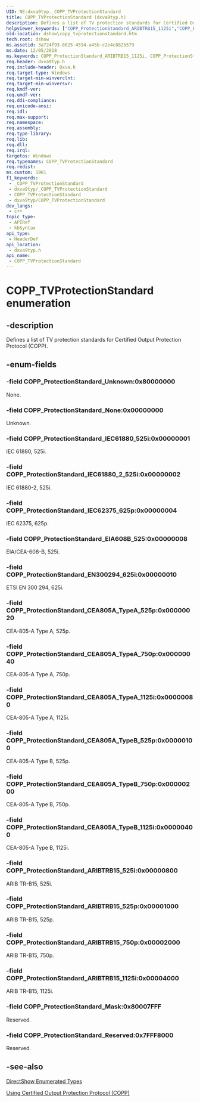 ```yaml
---
UID: NE:dxva9typ._COPP_TVProtectionStandard
title: COPP_TVProtectionStandard (dxva9typ.h)
description: Defines a list of TV protection standards for Certified Output Protection Protocol (COPP).
helpviewer_keywords: ["COPP_ProtectionStandard_ARIBTRB15_1125i","COPP_ProtectionStandard_ARIBTRB15_525i","COPP_ProtectionStandard_ARIBTRB15_525p","COPP_ProtectionStandard_ARIBTRB15_750p","COPP_ProtectionStandard_CEA805A_TypeA_1125i","COPP_ProtectionStandard_CEA805A_TypeA_525p","COPP_ProtectionStandard_CEA805A_TypeA_750p","COPP_ProtectionStandard_CEA805A_TypeB_1125i","COPP_ProtectionStandard_CEA805A_TypeB_525p","COPP_ProtectionStandard_CEA805A_TypeB_750p","COPP_ProtectionStandard_EIA608B_525","COPP_ProtectionStandard_EN300294_625i","COPP_ProtectionStandard_IEC61880_2_525i","COPP_ProtectionStandard_IEC61880_525i","COPP_ProtectionStandard_IEC62375_625p","COPP_ProtectionStandard_Mask","COPP_ProtectionStandard_None","COPP_ProtectionStandard_Reserved","COPP_ProtectionStandard_Unknown","COPP_TVProtectionStandard","COPP_TVProtectionStandard","COPP_TVProtectionStandard enumeration [DirectShow]","COPP_TVProtectionStandardEnumeration","dshow.copp_tvprotectionstandard","dxva9typ/COPP_ProtectionStandard_ARIBTRB15_1125i","dxva9typ/COPP_ProtectionStandard_ARIBTRB15_525i","dxva9typ/COPP_ProtectionStandard_ARIBTRB15_525p","dxva9typ/COPP_ProtectionStandard_ARIBTRB15_750p","dxva9typ/COPP_ProtectionStandard_CEA805A_TypeA_1125i","dxva9typ/COPP_ProtectionStandard_CEA805A_TypeA_525p","dxva9typ/COPP_ProtectionStandard_CEA805A_TypeA_750p","dxva9typ/COPP_ProtectionStandard_CEA805A_TypeB_1125i","dxva9typ/COPP_ProtectionStandard_CEA805A_TypeB_525p","dxva9typ/COPP_ProtectionStandard_CEA805A_TypeB_750p","dxva9typ/COPP_ProtectionStandard_EIA608B_525","dxva9typ/COPP_ProtectionStandard_EN300294_625i","dxva9typ/COPP_ProtectionStandard_IEC61880_2_525i","dxva9typ/COPP_ProtectionStandard_IEC61880_525i","dxva9typ/COPP_ProtectionStandard_IEC62375_625p","dxva9typ/COPP_ProtectionStandard_Mask","dxva9typ/COPP_ProtectionStandard_None","dxva9typ/COPP_ProtectionStandard_Reserved","dxva9typ/COPP_ProtectionStandard_Unknown","dxva9typ/COPP_TVProtectionStandard"]
old-location: dshow\copp_tvprotectionstandard.htm
tech.root: dshow
ms.assetid: 3a724f93-8625-4594-a45b-c2e4c882b579
ms.date: 12/05/2018
ms.keywords: COPP_ProtectionStandard_ARIBTRB15_1125i, COPP_ProtectionStandard_ARIBTRB15_525i, COPP_ProtectionStandard_ARIBTRB15_525p, COPP_ProtectionStandard_ARIBTRB15_750p, COPP_ProtectionStandard_CEA805A_TypeA_1125i, COPP_ProtectionStandard_CEA805A_TypeA_525p, COPP_ProtectionStandard_CEA805A_TypeA_750p, COPP_ProtectionStandard_CEA805A_TypeB_1125i, COPP_ProtectionStandard_CEA805A_TypeB_525p, COPP_ProtectionStandard_CEA805A_TypeB_750p, COPP_ProtectionStandard_EIA608B_525, COPP_ProtectionStandard_EN300294_625i, COPP_ProtectionStandard_IEC61880_2_525i, COPP_ProtectionStandard_IEC61880_525i, COPP_ProtectionStandard_IEC62375_625p, COPP_ProtectionStandard_Mask, COPP_ProtectionStandard_None, COPP_ProtectionStandard_Reserved, COPP_ProtectionStandard_Unknown, COPP_TVProtectionStandard, COPP_TVProtectionStandard , COPP_TVProtectionStandard enumeration [DirectShow], COPP_TVProtectionStandardEnumeration, dshow.copp_tvprotectionstandard, dxva9typ/COPP_ProtectionStandard_ARIBTRB15_1125i, dxva9typ/COPP_ProtectionStandard_ARIBTRB15_525i, dxva9typ/COPP_ProtectionStandard_ARIBTRB15_525p, dxva9typ/COPP_ProtectionStandard_ARIBTRB15_750p, dxva9typ/COPP_ProtectionStandard_CEA805A_TypeA_1125i, dxva9typ/COPP_ProtectionStandard_CEA805A_TypeA_525p, dxva9typ/COPP_ProtectionStandard_CEA805A_TypeA_750p, dxva9typ/COPP_ProtectionStandard_CEA805A_TypeB_1125i, dxva9typ/COPP_ProtectionStandard_CEA805A_TypeB_525p, dxva9typ/COPP_ProtectionStandard_CEA805A_TypeB_750p, dxva9typ/COPP_ProtectionStandard_EIA608B_525, dxva9typ/COPP_ProtectionStandard_EN300294_625i, dxva9typ/COPP_ProtectionStandard_IEC61880_2_525i, dxva9typ/COPP_ProtectionStandard_IEC61880_525i, dxva9typ/COPP_ProtectionStandard_IEC62375_625p, dxva9typ/COPP_ProtectionStandard_Mask, dxva9typ/COPP_ProtectionStandard_None, dxva9typ/COPP_ProtectionStandard_Reserved, dxva9typ/COPP_ProtectionStandard_Unknown, dxva9typ/COPP_TVProtectionStandard
req.header: dxva9typ.h
req.include-header: Dxva.h
req.target-type: Windows
req.target-min-winverclnt: 
req.target-min-winversvr: 
req.kmdf-ver: 
req.umdf-ver: 
req.ddi-compliance: 
req.unicode-ansi: 
req.idl: 
req.max-support: 
req.namespace: 
req.assembly: 
req.type-library: 
req.lib: 
req.dll: 
req.irql: 
targetos: Windows
req.typenames: COPP_TVProtectionStandard
req.redist: 
ms.custom: 19H1
f1_keywords:
 - _COPP_TVProtectionStandard
 - dxva9typ/_COPP_TVProtectionStandard
 - COPP_TVProtectionStandard
 - dxva9typ/COPP_TVProtectionStandard
dev_langs:
 - c++
topic_type:
 - APIRef
 - kbSyntax
api_type:
 - HeaderDef
api_location:
 - dxva9typ.h
api_name:
 - COPP_TVProtectionStandard
---
```


# COPP_TVProtectionStandard enumeration


## -description

Defines a list of TV protection standards
      for Certified Output Protection Protocol (COPP).

## -enum-fields

### -field COPP_ProtectionStandard_Unknown:0x80000000

None.

### -field COPP_ProtectionStandard_None:0x00000000

Unknown.

### -field COPP_ProtectionStandard_IEC61880_525i:0x00000001

IEC 61880, 525i.

### -field COPP_ProtectionStandard_IEC61880_2_525i:0x00000002

IEC 61880-2, 525i.

### -field COPP_ProtectionStandard_IEC62375_625p:0x00000004

IEC 62375, 625p.

### -field COPP_ProtectionStandard_EIA608B_525:0x00000008

EIA/CEA-608-B, 525i.

### -field COPP_ProtectionStandard_EN300294_625i:0x00000010

ETSI EN 300 294, 625i.

### -field COPP_ProtectionStandard_CEA805A_TypeA_525p:0x00000020

CEA-805-A Type A, 525p.

### -field COPP_ProtectionStandard_CEA805A_TypeA_750p:0x00000040

CEA-805-A Type A, 750p.

### -field COPP_ProtectionStandard_CEA805A_TypeA_1125i:0x00000080

CEA-805-A Type A, 1125i.

### -field COPP_ProtectionStandard_CEA805A_TypeB_525p:0x00000100

CEA-805-A Type B, 525p.

### -field COPP_ProtectionStandard_CEA805A_TypeB_750p:0x00000200

CEA-805-A Type B, 750p.

### -field COPP_ProtectionStandard_CEA805A_TypeB_1125i:0x00000400

CEA-805-A Type B, 1125i.

### -field COPP_ProtectionStandard_ARIBTRB15_525i:0x00000800

ARIB TR-B15, 525i.

### -field COPP_ProtectionStandard_ARIBTRB15_525p:0x00001000

ARIB TR-B15, 525p.

### -field COPP_ProtectionStandard_ARIBTRB15_750p:0x00002000

ARIB TR-B15, 750p.

### -field COPP_ProtectionStandard_ARIBTRB15_1125i:0x00004000

ARIB TR-B15, 1125i.

### -field COPP_ProtectionStandard_Mask:0x80007FFF

Reserved.

### -field COPP_ProtectionStandard_Reserved:0x7FFF8000

Reserved.

## -see-also

<a href="/windows/desktop/DirectShow/directshow-enumerated-types">DirectShow Enumerated Types</a>



<a href="/windows/desktop/DirectShow/using-certified-output-protection-protocol--copp">Using Certified Output Protection Protocol (COPP)</a>
